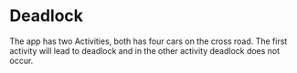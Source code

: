# Deadlock
The app has two Activities, both has four cars on the cross road. The first activity will lead to deadlock and in the other activity deadlock does not occur.
